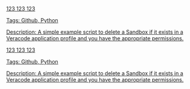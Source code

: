 <div class="project-tile">
<a href="https://github.com/christyson/veracode_delete_sandbox">
<p></p>
    <span><i class="fa fa-eye"></i>123</span>
    <span><i class="fa fa-star"></i>123</span>
    <span><i class="fa fa-code-fork"></i>123</span>
<p>

Tags: Github, Python
    
Description: A simple example script to delete a Sandbox if it exists in a Veracode application profile and you have the appropriate permissions.

</p>
</a>
</div>

<div class="project-tile">
<a href="https://github.com/christyson/veracode_delete_sandbox">
<p></p>
    <span><i class="fa fa-eye"></i>123</span>
    <span><i class="fa fa-star"></i>123</span>
    <span><i class="fa fa-code-fork"></i>123</span>
<p>

Tags: Github, Python
    
Description: A simple example script to delete a Sandbox if it exists in a Veracode application profile and you have the appropriate permissions.

</p>
</a>
</div>
